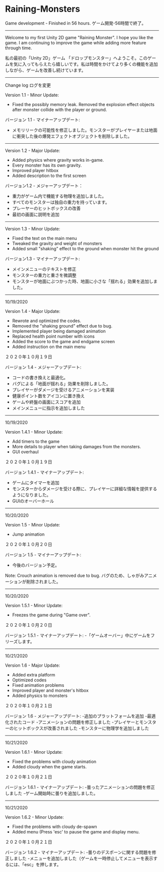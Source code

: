 # Raining-Monsters

Game development - Finished in 56 hours. 
ゲーム開発-56時間で終了。

----------------------------------------------


Welcome to my first Unity 2D game "Raining Monster".  I hope you like the game. I am continuing to improve the game while adding more feature through time.

私の最初の「Unity 2D」ゲーム 「ドロップモンスター」へようこそ。このゲームを気に入ってもらえたら嬉しいです。私は時間をかけてより多くの機能を追加しながら、ゲームを改善し続けています。

----------------------------------------------

Change log ログを変更

Version 1.1 - Minor Update:
- Fixed the possibly memory leak.  Removed the explosion effect objects after monster collide with the player or ground.

バージョン 1.1 - マイナーアップデート:
- メモリリークの可能性を修正しました。モンスターがプレイヤーまたは地面に衝突した後の爆発エフェクトオブジェクトを削除しました。

----------------------------------------------

Version 1.2 - Major Update:
- Added physics where gravity works in-game.
- Every monster has its own gravity.
- Improved player hitbox
- Added description to the first screen

バージョン1.2 - メジャーアップデート：
- 重力がゲーム内で機能する物理を追加しました。
- すべてのモンスターは独自の重力を持っています。
- プレーヤーのヒットボックスの改善
- 最初の画面に説明を追加

----------------------------------------------

Version 1.3 - Minor Update:
- Fixed the text on the main menu
- Tweaked the gravity and weight of monsters
- Added  small "shaking" effect to the ground when monster hit the ground

バージョン1.3 - マイナーアップデート:
- メインメニューのテキストを修正
- モンスターの重力と重さを微調整
- モンスターが地面にぶつかった時、地面に小さな「揺れる」効果を追加しました。

----------------------------------------------

10/19/2020

Version 1.4 - Major Update:
- Rewrote and optimized the codes.
- Removed the "shaking ground" effect due to bug.
- Implemented player being damaged animation
- Replaced health point number with icons
- Added the score to the game and endgame screen
- Added instruction on the main menu

２０２０年１０月１９日

バージョン 1.4 - メジャーアップデート:
- コードの書き換えと最適化。
- バグによる「地面が揺れる」効果を削除しました。
- プレイヤーがダメージを受けるアニメーションを実装
- 健康ポイント数をアイコンに置き換え
- ゲームや終盤の画面にスコアを追加
- メインメニューに指示を追加しました

----------------------------------------------

10/19/2020

Version 1.4.1 - Minor Update:
- Add timers to the game
- More details to player when taking damages from the monsters.
- GUI overhaul

２０２０年１０月１９日

バージョン 1.4.1 - マイナーアップデート:
- ゲームにタイマーを追加
- モンスターからダメージを受ける際に、プレイヤーに詳細な情報を提供するようになりました。
- GUIのオーバーホール

----------------------------------------------

10/20/2020

Version 1.5 - Minor Update:
- Jump animation

２０２０年１０月２０日

バージョン 1.5 - マイナーアップデート:
- 今後のバージョン予定。

Note: 
Crouch animation is removed due to bug.
バグのため、しゃがみアニメーションが削除されました。


----------------------------------------------

10/20/2020

Version 1.5.1 - Minor Update:
- Freezes the game during "Game over".

２０２０年１０月２０日

バージョン 1.5.1 - マイナーアップデート:
-「ゲームオーバー」中にゲームをフリーズします。

----------------------------------------------

10/21/2020

Version 1.6 - Major Update:
- Added extra platform
- Optimized codes
- Fixed animation problems
- Improved player and monster's hitbox
- Added physics to monsters

２０２０年１０月２１日

バージョン 1.6 - メジャーアップデート:
-追加のプラットフォームを追加
-最適化されたコード
-アニメーションの問題を修正しました
-プレイヤーとモンスターのヒットボックスが改善されました
-モンスターに物理学を追加しました

----------------------------------------------
10/21/2020

Version 1.6.1 - Minor Update:
- Fixed the problems with cloudy animation
- Added cloudy when the game starts.

２０２０年１０月２１日

バージョン 1.6.1 - マイナーアップデート:
-曇ったアニメーションの問題を修正しました
-ゲーム開始時に曇りを追加しました。

----------------------------------------------
10/21/2020

Version 1.6.2 - Minor Update:
- Fixed the problems with cloudy de-spawn
- Added menu (Press 'esc' to pause the game and display menu.

２０２０年１０月２１日

バージョン 1.6.2 - マイナーアップデート:
-曇りのデスポーンに関する問題を修正しました
-メニューを追加しました（ゲームを一時停止してメニューを表示するには、「esc」を押します。